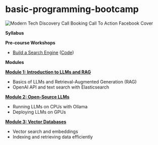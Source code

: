 # basic-programming-bootcamp
![Modern Tech Discovery Call Booking Call To Action Facebook Cover](https://github.com/user-attachments/assets/f7a3f30e-b2e6-4a89-ba60-959a939e83f4)

**Syllabus**

**Pre-course Workshops**

- [Build a Search Engine](https://www.youtube.com/watch?v=nMrGK5QgPVE) ([Code](https://github.com/alexeygrigorev/build-your-own-search-engine))

**Modules**

[**Module 1: Introduction to LLMs and RAG**](https://github.com/DataTalksClub/llm-zoomcamp/blob/main/01-intro)

- Basics of LLMs and Retrieval-Augmented Generation (RAG)
- OpenAI API and text search with Elasticsearch

[**Module 2: Open-Source LLMs**](https://github.com/DataTalksClub/llm-zoomcamp/blob/main/02-open-source)

- Running LLMs on CPUs with Ollama
- Deploying LLMs on GPUs

[**Module 3: Vector Databases**](https://github.com/DataTalksClub/llm-zoomcamp/blob/main/03-vector-search)

- Vector search and embeddings
- Indexing and retrieving data efficiently
